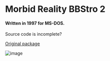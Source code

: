 # Morbid Reality BBStro 2

#### Written in 1997 for MS-DOS.

Source code is incomplete?

[Original package](https://defacto2.net/f/b42ac06)

![image](https://user-images.githubusercontent.com/513842/170975824-a694b78c-ac71-452a-96ff-d24c3b630d9b.png)
